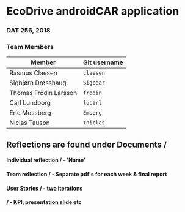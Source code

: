 # EcoDrive androidCAR application
### DAT 256, 2018

### Team Members
Member | Git username
--- | ---
Rasmus Claesen | `claesen`
Sigbjørn Drøsshaug | `Sigbear`
Thomas Frödin Larsson | `frodin`
Carl Lundborg | `lucarl`
Eric Mossberg | `Emberg`
Niclas Tauson | `tniclas`

## Reflections are found under Documents /
#### Individual reflection / - 'Name'
#### Team reflection / - Separate pdf's for each week & final report  
#### User Stories /  - two iterations
#### / - KPI, presentation slide etc
